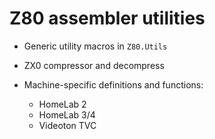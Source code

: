 # Z80 assembler utilities

* Generic utility macros in `Z80.Utils`

* ZX0 compressor and decompress

* Machine-specific definitions and functions:
    
    * HomeLab 2
    * HomeLab 3/4
    * Videoton TVC
